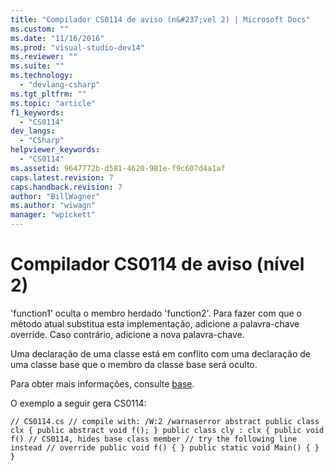 ```yaml
---
title: "Compilador CS0114 de aviso (n&#237;vel 2) | Microsoft Docs"
ms.custom: ""
ms.date: "11/16/2016"
ms.prod: "visual-studio-dev14"
ms.reviewer: ""
ms.suite: ""
ms.technology: 
  - "devlang-csharp"
ms.tgt_pltfrm: ""
ms.topic: "article"
f1_keywords: 
  - "CS0114"
dev_langs: 
  - "CSharp"
helpviewer_keywords: 
  - "CS0114"
ms.assetid: 9647772b-d581-4620-981e-f9c607d4a1af
caps.latest.revision: 7
caps.handback.revision: 7
author: "BillWagner"
ms.author: "wiwagn"
manager: "wpickett"
---
```

# Compilador CS0114 de aviso (n&#237;vel 2)
'function1' oculta o membro herdado 'function2'. Para fazer com que o método atual substitua esta implementação, adicione a palavra\-chave override. Caso contrário, adicione a nova palavra\-chave.  
  
 Uma declaração de uma classe está em conflito com uma declaração de uma classe base que o membro da classe base será oculto.  
  
 Para obter mais informações, consulte [base](../../csharp/language-reference/keywords/base.md).  
  
 O exemplo a seguir gera CS0114:  
  
```  
// CS0114.cs // compile with: /W:2 /warnaserror abstract public class clx { public abstract void f(); } public class cly : clx { public void f() // CS0114, hides base class member // try the following line instead // override public void f() { } public static void Main() { } }  
```
